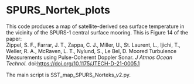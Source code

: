 # SPURS_Nortek_plots
This code produces a map of satellite-derived sea surface temperature in the vicinity of the SPURS-1 central surface mooring.  This is Figure 14 of the paper:\
Zippel, S. F., Farrar, J. T., Zappa, C. J., Miller, U., St. Laurent, L., Ijichi, T., Weller, R. A., McRaven, L. T., Nylund, S., Le Bel, D. Moored Turbulence Measurements using Pulse-Coherent Doppler Sonar. _J Atmos Ocean Technol._ doi:https://doi.org/10.1175/JTECH-D-21-0005.1

The main script is SST_map_SPURS_Norteks_v2.py.



